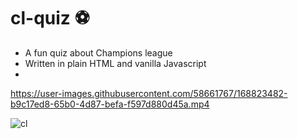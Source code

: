 # cl-quiz :soccer:
* A fun quiz about Champions league
* Written in plain HTML and vanilla Javascript
* 


https://user-images.githubusercontent.com/58661767/168823482-b9c17ed8-65b0-4d87-befa-f597d880d45a.mp4

![cl](https://user-images.githubusercontent.com/58661767/168823524-809ee6c3-87a2-4d2b-958a-79ded8eb00c9.JPG)


